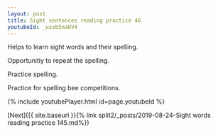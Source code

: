 ```yaml
---
layout: post
title: Sight sentences reading practice 46
youtubeId: _uzeb5naUV4
---
```

 
 
Helps to learn sight words and their spelling.

Opportunitiy to repeat the spelling. 

Practice spelling. 
 
Practice for spelling bee competitions. 
 
{% include youtubePlayer.html id=page.youtubeId %}
 
 

[Next]({{ site.baseurl }}{% link  split2/_posts/2019-08-24-Sight words reading practice 145.md%})
 
